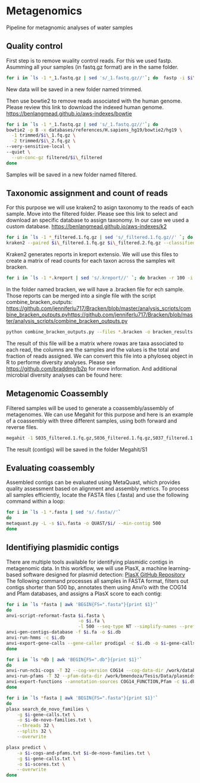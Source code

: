 # Metagenomics
Pipeline for metagnomic analyses of water samples

## Quality control
First step is to remove wuality control reads. For this we used fastp.
Asumming all your samples (in fastq.gz format) are in the same folder.
```bash
for i in `ls -1 *_1.fastq.gz | sed 's/_1.fastq.gz//'`; do  fastp -i $i\_1.fastq.gz -I $i\_2.fastq.gz --detect_adapter_for_pe -o trimmed/$i\_1.fq.gz -O trimmed/$i\_2.fq.gz -h trimmed/$i\_fastq.html -e 25
```
New data will be saved in a new folder named trimmed.

Then use bowtie2 to remove reads associated with the human genome. Please review this link to download the indexed human genome. https://benlangmead.github.io/aws-indexes/bowtie
```bash
for i in `ls -1 *_1.fastq.gz | sed 's/_1.fastq.gz//'`; do
bowtie2 -p 8 -x databases/references/H.sapiens_hg19/bowtie2/hg19 \
  -1 trimmed/$i\_1.fq.gz \
  -2 trimmed/$i\_2.fq.gz \
--very-sensitive-local \
--quiet \
  --un-conc-gz filtered/$i\_filtered
done
```
Samples will be saved in a new folder named filtered.

## Taxonomic assignment and count of reads
For this purpose we will use kraken2 to asign taxonomy to the reads of each sample. 
Move into the filtered folder. 
Please see this link to select and download an specific database to assign taxonomy. In our case we used a custom database. https://benlangmead.github.io/aws-indexes/k2
```bash
for i in `ls -1 *_filtered.1.fq.gz | sed 's/_filtered.1.fq.gz//' `; do
kraken2 --paired $i\_filtered.1.fq.gz $i\_filtered.2.fq.gz --classified-out $i\_gen#.fq --report $i\_gen.kreport --db databases/gtdb/2023-04-25/databases/gtdb_r207_v2_genomes/kraken2/gtdb_r207_v2_genomes/ --threads 36 --gzip-compressed --confidence 0.5; done
```
Kraken2 generates reports in kreport extensio. We will use this files to create a matrix of read counts for each taxon across the samples wit bracken. 
```bash
for i in `ls -1 *.kreport | sed 's/.kreport//' `; do bracken -r 100 -i $i\.kreport -o bracken/$i\.bracken -d /data/databases/gtdb/2023-04-25/databases/gtdb_r207_v2_genomes/bracken; done
```
In the folder named bracken, we will have a .bracken file for ech sample. Those reports can be merged into a single file with the script combine_bracken_outputs: https://github.com/jenniferlu717/Bracken/blob/master/analysis_scripts/combine_bracken_outputs.pyhttps://github.com/jenniferlu717/Bracken/blob/master/analysis_scripts/combine_bracken_outputs.py

```bash
python combine_bracken_outputs.py --files *.bracken -o bracken_results.tsv
```
The result of this file will be a matrix where rowas are taxa associated to each read, the columns are the samples and the values is the total and fraction of reads assigned. 
We can convert this file into a phyloseq object in R to performe diversity analyses. 
Please see https://github.com/braddmg/b2p for more information. And additional microbial diversity analyses can be found here: 

## Metagenomic Coassembly

Filtered samples will be used to generate a coassembly/assembly of metagenomes. 
We can use Megahit for this purpose and here is an example of a coassembly with three different samples, using both forward and reverse files. 
```bash
megahit -1 S035_filtered.1.fq.gz,S036_filtered.1.fq.gz,S037_filtered.1.fq.gz -2  S035_filtered.2.fq.gz,S036_filtered.2.fq.gz,S037_filtered.2.fq.gz --k-list 33,55,77,99,127 -m 512000000000 -t 32 -o Megahit/S1
```
The result (contigs) will be saved in the folder Megahit/S1

## Evaluating coassembly

Assembled contigs can be evaluated using MetaQuast, which provides quality assessment based on alignment and assembly metrics. 
To process all samples efficiently, locate the FASTA files (.fasta) and use the following command within a loop:
```bash
for i in `ls -1 *.fasta | sed 's/.fasta//'`
do
metaquast.py -L -s $i\.fasta -o QUAST/$i/ --min-contig 500
done
```
## Identifiying plasmidic contigs

There are multiple tools available for identifying plasmidic contigs in metagenomic data. In this workflow, we will use PlasX, a machine learning-based software designed for plasmid detection:
[PlasX GitHub Repository](https://github.com/michaelkyu/PlasX)
The following command processes all samples in FASTA format, filters out contigs shorter than 500 bp, annotates them using Anvi’o with the COG14 and Pfam databases, and assigns a PlasX score to each contig: 
```bash
for i in `ls *fasta | awk 'BEGIN{FS=".fasta"}{print $1}'`
do
anvi-script-reformat-fasta $i.fasta \
                           -o $i.fa \
                           -l 500 --seq-type NT --simplify-names --prefix $i
anvi-gen-contigs-database -f $i.fa -o $i.db
anvi-run-hmms -c $i.db
anvi-export-gene-calls --gene-caller prodigal -c $i.db -o $i-gene-calls.txt
done

for i in `ls *db | awk 'BEGIN{FS=".db"}{print $1}'`
do
anvi-run-ncbi-cogs -T 32 --cog-version COG14 --cog-data-dir /work/databases/anvio/COG_2014 -c $i.db
anvi-run-pfams -T 32 --pfam-data-dir /work/bmendoza/Tesis/Data/plasmids/anvio/Pfam_v32 -c $i.db
anvi-export-functions --annotation-sources COG14_FUNCTION,Pfam -c $i.db -o $i-cogs-and-pfams.txt
done

for i in `ls *fasta | awk 'BEGIN{FS=".fasta"}{print $1}'`
do
plasx search_de_novo_families \
    -g $i-gene-calls.txt \
    -o $i-de-novo-families.txt \
    --threads 32 \
    --splits 32 \
    --overwrite

plasx predict \
    -a $i-cogs-and-pfams.txt $i-de-novo-families.txt \
    -g $i-gene-calls.txt \
    -o $i-scores.txt \
    --overwrite
done
```



